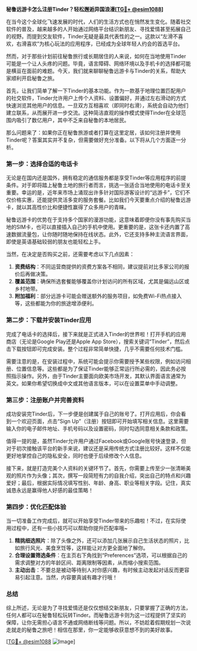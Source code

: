 **秘鲁远游卡怎么注册Tinder？轻松邂逅异国浪漫[[TG💪+ @esim1088](https://t.me/s/esim1088)]**

在当今这个全球化飞速发展的时代，人们的生活方式也在悄然发生变化。随着社交软件的普及，越来越多的人开始通过网络平台结识新朋友、寻找爱情甚至拓展自己的视野。而提到交友软件，Tinder无疑是最具代表性的之一。这款以“左滑不喜欢，右滑喜欢”为核心玩法的应用程序，已经成为全球年轻人约会的首选平台。

然而，对于那些计划前往秘鲁旅行或长期居住的人来说，如何在当地使用Tinder可能是一个让人头疼的问题。毕竟，语言障碍、网络环境以及手机卡的选择都可能是横亘在面前的难题。今天，我们就来聊聊秘鲁远游卡与Tinder的关系，帮助大家顺利开启秘鲁之旅。

首先，让我们简单了解一下Tinder的基本功能。作为一款基于地理位置匹配用户的社交软件，Tinder允许用户上传个人资料、设置偏好，并通过左右滑动的方式快速浏览其他用户的信息。一旦双方互相喜欢（即同时右滑），系统会自动为他们建立联系，从而展开进一步交流。这种简洁直观的操作模式使得Tinder在全球范围内吸引了数亿用户，其中不乏来自秘鲁的本地居民。

那么问题来了：如果你正在秘鲁旅游或者打算在这里定居，该如何注册并使用Tinder呢？答案其实并不复杂，但需要做好充分准备。以下将从几个方面逐一分析。

### 第一步：选择合适的电话卡

无论是在国内还是国外，拥有稳定的通信服务都是享受Tinder等应用程序的前提条件。对于即将踏上秘鲁土地的旅行者而言，挑选一张适合当地使用的电话卡至关重要。幸运的是，近年来市场上涌现出许多针对国际游客设计的“远游卡”，它们不仅价格实惠，还能提供灵活多变的服务套餐。比如我们今天要重点介绍的秘鲁远游卡，就以其高性价比和便捷性赢得了众多用户的青睐。

秘鲁远游卡的优势在于支持多个国家的漫游功能，这意味着即便你没有事先购买当地的SIM卡，也可以直接插入自己的手机中使用。更重要的是，这张卡还内置了高速数据流量包，让你随时随地保持在线状态。此外，它还支持多种主流语言界面，即使是英语基础较弱的朋友也能轻松上手。

当然，在决定是否购买之前，还需要考虑以下几点因素：

1. **资费结构**：不同运营商提供的资费方案各不相同，建议提前对比多家公司的报价后再做决策。
2. **覆盖范围**：确保所选套餐能够覆盖你计划访问的所有区域，尤其是偏远山区或乡村地带。
3. **附加福利**：部分远游卡可能会赠送额外的服务项目，如免费Wi-Fi热点接入等，这些都能为你的旅途增添便利。

### 第二步：下载并安装Tinder应用

完成了电话卡的选择后，接下来就是正式进入Tinder的世界啦！打开手机的应用商店（无论是Google Play还是Apple App Store），搜索关键词“Tinder”，然后点击下载按钮即可完成安装。整个过程非常简单快捷，几乎不需要任何技术门槛。

需要注意的是，在安装过程中，系统可能会提示你需要授予某些权限，例如访问相册、位置信息等。这些都是为了保证Tinder能够正常运行所必需的，因此务必按照指示操作。另外，由于Tinder主要面向欧美市场开发，其默认界面语言通常为英文。如果你希望切换成中文或其他语言版本，可以在设置菜单中手动调整。

### 第三步：注册账户并完善资料

成功安装完Tinder后，下一步便是创建属于自己的账号了。打开应用后，你会看到一个欢迎页面，点击“Sign Up”（注册）按钮即可开始填写相关信息。这里需要输入你的电子邮件地址、手机号码以及设置密码，同时勾选同意相关条款和政策。

值得一提的是，虽然Tinder允许用户通过Facebook或Google账号快速登录，但对于初次接触该平台的新手来说，建议还是采用传统方式注册比较好。这样不仅能更好地掌控自己的隐私安全，同时也便于后续修改个人信息。

接下来，就是打造完美个人资料的关键环节了。首先，你需要上传至少一张清晰美观的照片作为头像；其次，撰写一段简短有力的自我介绍，突出自己的特点和兴趣爱好；最后，根据实际情况填写性别、年龄、身高、职业等相关字段。记住，真实诚恳永远是赢得他人好感的最佳策略！

### 第四步：优化匹配体验

当一切准备工作完成后，就可以开始享受Tinder带来的乐趣啦！不过，在实际使用过程中，还有一些小技巧可以帮助你提升匹配率哦~

1. **精挑细选照片**：除了头像之外，还可以添加几张展示自己生活状态的照片，比如旅行风光、美食烹饪等，这样能让对方更全面地了解你。
2. **合理设置筛选条件**：在主页右下角找到“Preferences”选项，可以根据自己的需求调整对方的年龄区间、距离限制等因素，从而缩小搜索范围。
3. **主动出击**：不要总是被动等待别人对你感兴趣，有时候主动发起对话反而更容易引起注意。当然，内容要真诚有趣才行哦！

### 总结

综上所述，无论是为了寻找爱情还是仅仅想结交新朋友，只要掌握了正确的方法，任何人都可以在秘鲁轻松玩转Tinder。而秘鲁远游卡则为这一过程提供了坚实的保障，让你无需担心语言不通或网络断线等问题。所以，不妨趁着假期规划一次说走就走的秘鲁之旅吧！相信在那里，你一定能够收获意想不到的美好故事。

[[TG💪+ @esim1088](https://t.me/s/esim1088) ![Image](https://i.postimg.cc/4NQfJmqS/Snipaste-2025-05-13-00-14-12.png)]